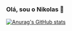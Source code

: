 ### Olá, sou o Nikolas 👋

[![Anurag's GitHub stats](https://github-readme-stats.vercel.app/api?username=NikolasRR&show_icons=true&theme=radical)](https://github.com/anuraghazra/github-readme-stats)
